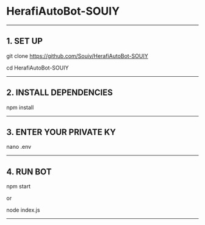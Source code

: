 # HerafiAutoBot-SOUIY

---

## 1. SET UP
git clone https://github.com/Souiy/HerafiAutoBot-SOUIY

cd HerafiAutoBot-SOUIY

---

## 2. INSTALL DEPENDENCIES
npm install

---

## 3. ENTER YOUR PRIVATE KY
nano .env

---

## 4. RUN BOT
npm start

or

node index.js

---
